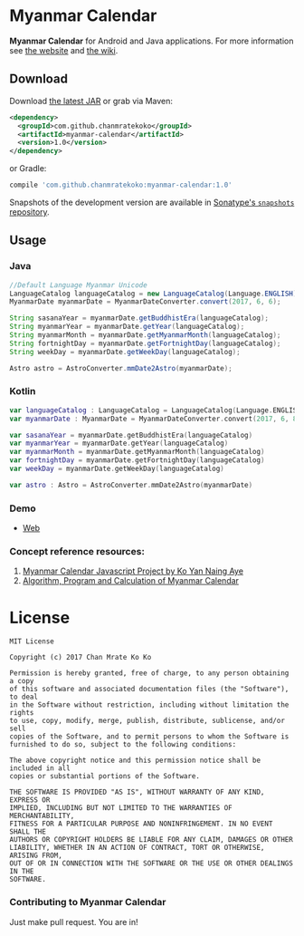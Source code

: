 # Myanmar Calendar
**Myanmar Calendar** for Android and Java applications.
For more information see [the website][1] and [the wiki][2].


## Download

Download [the latest JAR][3] or grab via Maven:

```xml
<dependency>
  <groupId>com.github.chanmratekoko</groupId>
  <artifactId>myanmar-calendar</artifactId>
  <version>1.0</version>
</dependency>
```

or Gradle:
```groovy
compile 'com.github.chanmratekoko:myanmar-calendar:1.0'
```

Snapshots of the development version are available in [Sonatype's `snapshots` repository][snap].


## Usage

### Java

```java
//Default Language Myanmar Unicode
LanguageCatalog languageCatalog = new LanguageCatalog(Language.ENGLISH);
MyanmarDate myanmarDate = MyanmarDateConverter.convert(2017, 6, 6);		

String sasanaYear = myanmarDate.getBuddhistEra(languageCatalog);
String myanmarYear = myanmarDate.getYear(languageCatalog);
String myanmarMonth = myanmarDate.getMyanmarMonth(languageCatalog);
String fortnightDay = myanmarDate.getFortnightDay(languageCatalog);
String weekDay = myanmarDate.getWeekDay(languageCatalog);

Astro astro = AstroConverter.mmDate2Astro(myanmarDate);

```

### Kotlin

```kotlin
var languageCatalog : LanguageCatalog = LanguageCatalog(Language.ENGLISH)
var myanmarDate : MyanmarDate = MyanmarDateConverter.convert(2017, 6, 8)

var sasanaYear = myanmarDate.getBuddhistEra(languageCatalog)
var myanmarYear = myanmarDate.getYear(languageCatalog)
var myanmarMonth = myanmarDate.getMyanmarMonth(languageCatalog)
var fortnightDay = myanmarDate.getFortnightDay(languageCatalog)
var weekDay = myanmarDate.getWeekDay(languageCatalog)

var astro : Astro = AstroConverter.mmDate2Astro(myanmarDate)
```

### Demo
- [Web](http://mc1500.com/)


### Concept reference resources:
1. [Myanmar Calendar Javascript Project by Ko Yan Naing Aye](https://github.com/yan9a/mcal)
2. [Algorithm, Program and Calculation of Myanmar Calendar](http://cool-emerald.blogspot.sg/2013/06/algorithm-program-and-calculation-of.html)

# License
```
MIT License

Copyright (c) 2017 Chan Mrate Ko Ko

Permission is hereby granted, free of charge, to any person obtaining a copy
of this software and associated documentation files (the "Software"), to deal
in the Software without restriction, including without limitation the rights
to use, copy, modify, merge, publish, distribute, sublicense, and/or sell
copies of the Software, and to permit persons to whom the Software is
furnished to do so, subject to the following conditions:

The above copyright notice and this permission notice shall be included in all
copies or substantial portions of the Software.

THE SOFTWARE IS PROVIDED "AS IS", WITHOUT WARRANTY OF ANY KIND, EXPRESS OR
IMPLIED, INCLUDING BUT NOT LIMITED TO THE WARRANTIES OF MERCHANTABILITY,
FITNESS FOR A PARTICULAR PURPOSE AND NONINFRINGEMENT. IN NO EVENT SHALL THE
AUTHORS OR COPYRIGHT HOLDERS BE LIABLE FOR ANY CLAIM, DAMAGES OR OTHER
LIABILITY, WHETHER IN AN ACTION OF CONTRACT, TORT OR OTHERWISE, ARISING FROM,
OUT OF OR IN CONNECTION WITH THE SOFTWARE OR THE USE OR OTHER DEALINGS IN THE
SOFTWARE.
```

### Contributing to Myanmar Calendar

Just make pull request. You are in!



[1]: https://chanmratekoko.github.io/mmcalendar/
[2]: https://github.com/chanmratekoko/mmcalendar/wiki
[3]: https://search.maven.org/remote_content?g=com.github.chanmratekoko&a=myanmar-calendar&v=LATEST

[snap]: https://oss.sonatype.org/content/repositories/snapshots/
